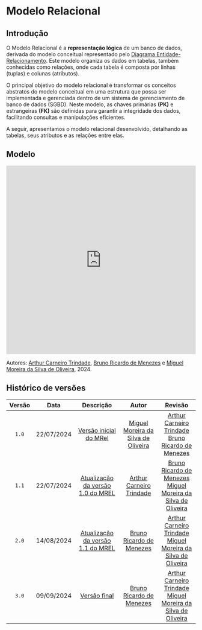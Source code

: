 # Modelo Relacional

## Introdução

O Modelo Relacional é a <strong>representação lógica</strong> de um banco de dados, derivada do modelo conceitual representado pelo [Diagrama Entidade-Relacionamento](der.md). Este modelo organiza os dados em tabelas, também conhecidas como relações, onde cada tabela é composta por linhas (tuplas) e colunas (atributos).

O principal objetivo do modelo relacional é transformar os conceitos abstratos do modelo conceitual em uma estrutura que possa ser implementada e gerenciada dentro de um sistema de gerenciamento de banco de dados (SGBD). Neste modelo, as chaves primárias <strong>(PK)</strong> e estrangeiras <strong>(FK)</strong> são definidas para garantir a integridade dos dados, facilitando consultas e manipulações eficientes.

 A seguir, apresentamos o modelo relacional desenvolvido, detalhando as tabelas, seus atributos e as relações entre elas.

## Modelo

<iframe frameborder="0" style="width:100%;height:500px;" src="https://viewer.diagrams.net/?lightbox=1&highlight=0000ff&nav=1&title=MREL%20MUD%20Minecraft.drawio#Uhttps%3A%2F%2Fdrive.google.com%2Fuc%3Fid%3D1LC2QJyiUs4riP-ofzyZ8-QCYgZFP7vKC%26export%3Ddownload"></iframe>

Autores: [Arthur Carneiro Trindade](https://github.com/trindadea), [Bruno Ricardo de Menezes](https://github.com/EhOBruno) e [Miguel Moreira da Silva de Oliveira](https://github.com/EhOMiguel), 2024.

## Histórico de versões

| Versão | Data       | Descrição                                        | Autor                                                 | Revisão                                                 |
| :----: | :--------: | :----------------------------------------------: | :---------------------------------------------------: | :-----------------------------------------------------: |
| `1.0`  | 22/07/2024 | [Versão inicial do MRel](./versoes/MREL/versao_1.0.png) | [Miguel Moreira da Silva de Oliveira](https://github.com/EhOMiguel) | [Arthur Carneiro Trindade](https://github.com/trindadea)<br>[Bruno Ricardo de Menezes](https://github.com/EhOBruno) |
| `1.1`  | 22/07/2024 | [Atualização da versão 1.0 do MREL](./versoes/MREL/versao_1.1.png) | [Arthur Carneiro Trindade](https://github.com/trindadea) | [Bruno Ricardo de Menezes](https://github.com/EhOBruno)<br>[Miguel Moreira da Silva de Oliveira](https://github.com/EhOMiguel) |
| `2.0`  | 14/08/2024 | [Atualização da versão 1.1 do MREL](./versoes/MREL/versao_2.0.png) | [Bruno Ricardo de Menezes](https://github.com/EhOBruno)| [Arthur Carneiro Trindade](https://github.com/trindadea)<br>[Miguel Moreira da Silva de Oliveira](https://github.com/EhOMiguel) |
| `3.0`  | 09/09/2024 | [Versão final](./versoes/MREL/versao_2.0.png) | [Bruno Ricardo de Menezes](https://github.com/EhOBruno)| [Arthur Carneiro Trindade](https://github.com/trindadea)<br>[Miguel Moreira da Silva de Oliveira](https://github.com/EhOMiguel) |


